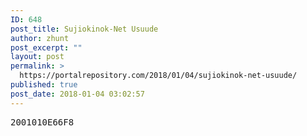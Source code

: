 ```yaml
---
ID: 648
post_title: Sujiokinok-Net Usuude
author: zhunt
post_excerpt: ""
layout: post
permalink: >
  https://portalrepository.com/2018/01/04/sujiokinok-net-usuude/
published: true
post_date: 2018-01-04 03:02:57
---
```

<pre>2001010E66F8</pre>